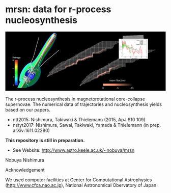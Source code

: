 # mrsn: data for r-process nucleosynthesis

<img src="./fig/mrsn.png" title="jet">

The r-process nucleosynthesis in magnetorotational core-collapse supernovae. The numerical data of trajectories and nucleosynthesis yields based on our papers.

<ul>
<li>ntt2015: Nishimura, Takiwaki & Thielemann (2015, ApJ 810 109).</li>
<li>nstyt2017: Nishimura, Sawai, Takiwaki, Yamada & Thielemann (in prep. arXiv:1611.02280) </li>
</ul>

**This repository is still in preparation.**

- See Website: http://www.astro.keele.ac.uk/~nobuya/mrsn

Nobuya Nishimura


Acknowledgement

We used computer facilities at Center for Computational Astrophysics (http://www.cfca.nao.ac.jp), National Astronomical Obervatory of Japan.
